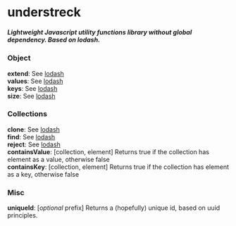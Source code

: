 # understreck

##### Lightweight Javascript utility functions library without global dependency. Based on lodash.

### Object
**extend**: See [lodash](http://lodash.com/docs/4.17.4#extend)  
**values**: See [lodash](http://lodash.com/docs/4.17.4#values)  
**keys**: See [lodash](http://lodash.com/docs/4.17.4#keys)  
**size**: See [lodash](http://lodash.com/docs/4.17.4#size)  

###  Collections
**clone**: See [lodash](http://lodash.com/docs/4.17.4#cloneDeep)  
**find**: See [lodash](http://lodash.com/docs/4.17.4#assignIn)  
**reject**: See [lodash](http://lodash.com/docs/4.17.4#reject)  
**containsValue**: \[collection, element\] Returns true if the collection has element as a value, otherwise false   
**containsKey**: \[collection, element\] Returns true if the collection has element as a key, otherwise false  

### Misc
**uniqueId**: \[*optional* prefix\] Returns a (hopefully) unique id, based on uuid principles.
